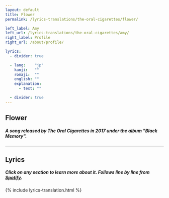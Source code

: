 ```yaml
---
layout: default
title: Flower
permalink: /lyrics-translations/the-oral-cigarettes/flower/

left_label: Amy
left_url: /lyrics-translations/the-oral-cigarettes/amy/
right_label: Profile
right_url: /about/profile/

lyrics:
  - divider: true

  - lang:    "jp"
    kanji:   ""
    romaji:  ""
    english: ""
    explanation:
      - text: ""

  - divider: true
---
```


<!-- !PAGE CONTENT! -->
<div id="page-lyrics-translations-toc" class="w3-main">
  <section id="flower" class="w3-container">
    <h2><b>Flower</b></h2>
    <h5>
      A song released by The Oral Cigarettes in 2017 under the album "Black Memory".
    </h5>
    <hr class="hr-main-body">
    <h2><b>Lyrics</b></h2>
    <h5>
      Click on any section to learn more about it.
      Follows line by line from <a href="https://open.spotify.com/track/4lS0ZvOqOuSGzpiVV8zo1O?si=8f0aff30a13244b3" target="_blank"> Spotify</a>.
    </h5>
    {% include lyrics-translation.html %}
  </section>
</div>